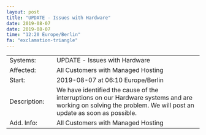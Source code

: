 ```yaml
---
layout: post
title: "UPDATE - Issues with Hardware"
date: 2019-08-07
date: 2019-08-07
time: "12:20 Europe/Berlin"
fa: "exclamation-triangle"
---
```


|                   |   |                                                                      |
|-------------------|---|----------------------------------------------------------------------|
| Systems:          |   | UPDATE - Issues with Hardware|
| Affected:         |   | All Customers with Managed Hosting |
| Start:            |   | 2019-08-07 at 06:10 Europe/Berlin |
| Description:      |   | We have identified the cause of the interruptions on our Hardware systems and are working on solving the problem. We will post an update as soon as possible. |
| Add. Info:        |   | All Customers with Managed Hosting |